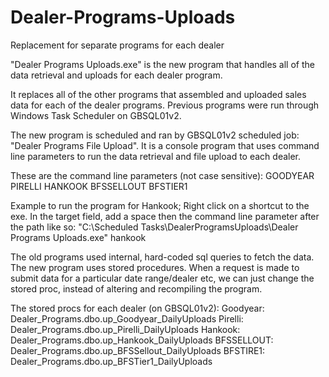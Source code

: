 # Dealer-Programs-Uploads

Replacement for separate programs for each dealer

"Dealer Programs Uploads.exe" is the new program that handles all of the data retrieval and uploads for each dealer program.

It replaces all of the other programs that assembled and uploaded sales data for each of the dealer programs.
Previous programs were run through Windows Task Scheduler on GBSQL01v2.

The new program is scheduled and ran by GBSQL01v2 scheduled job: "Dealer Programs File Upload". It is a console program that uses command line parameters to run the data retrieval and file upload to each dealer.

These are the command line parameters (not case sensitive):
  GOODYEAR
  PIRELLI
  HANKOOK
  BFSSELLOUT
  BFSTIER1

Example to run the program for Hankook; Right click on a shortcut to the exe. In the target field, add a space then the command line parameter after the path like so: "C:\Scheduled Tasks\DealerProgramsUploads\Dealer Programs Uploads.exe" hankook

The old programs used internal, hard-coded sql queries to fetch the data. The new program uses stored procedures. When a request is made to submit data for a particular date range/dealer etc, we can just change the stored proc, instead of altering and recompiling the program.

The stored procs for each dealer (on GBSQL01v2):
Goodyear: Dealer_Programs.dbo.up_Goodyear_DailyUploads
Pirelli:  Dealer_Programs.dbo.up_Pirelli_DailyUploads
Hankook:  Dealer_Programs.dbo.up_Hankook_DailyUploads
BFSSELLOUT: Dealer_Programs.dbo.up_BFSSellout_DailyUploads
BFSTIRE1: Dealer_Programs.dbo.up_BFSTier1_DailyUploads